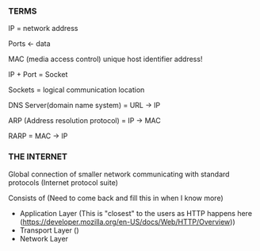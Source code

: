 ### TERMS

IP = network address

Ports <- data

MAC (media access control)   unique host identifier address!

IP + Port = Socket

Sockets = logical communication location

DNS Server(domain name system) = URL -> IP

ARP (Address resolution protocol) = IP -> MAC

RARP = MAC -> IP


### THE INTERNET

Global connection of smaller network communicating with standard protocols (Internet protocol suite)

Consists of (Need to come back and fill this in when I know more)
- Application Layer (This is "closest" to the users as HTTP happens here (https://developer.mozilla.org/en-US/docs/Web/HTTP/Overview))
- Transport Layer ()
- Network Layer